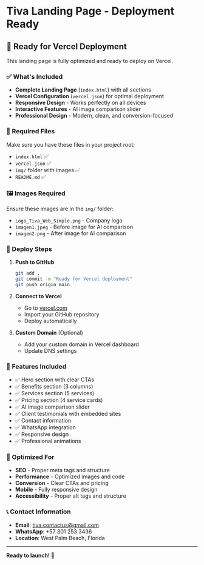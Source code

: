 # Tiva Landing Page - Deployment Ready

## 🚀 Ready for Vercel Deployment

This landing page is fully optimized and ready to deploy on Vercel.

### ✅ What's Included

- **Complete Landing Page** (`index.html`) with all sections
- **Vercel Configuration** (`vercel.json`) for optimal deployment
- **Responsive Design** - Works perfectly on all devices
- **Interactive Features** - AI image comparison slider
- **Professional Design** - Modern, clean, and conversion-focused

### 📁 Required Files

Make sure you have these files in your project root:
- `index.html` ✅
- `vercel.json` ✅
- `img/` folder with images ✅
- `README.md` ✅

### 🖼️ Images Required

Ensure these images are in the `img/` folder:
- `Logo_Tiva_Web_Simple.png` - Company logo
- `imagen1.jpeg` - Before image for AI comparison
- `imagen2.png` - After image for AI comparison

### 🚀 Deploy Steps

1. **Push to GitHub**
   ```bash
   git add .
   git commit -m "Ready for Vercel deployment"
   git push origin main
   ```

2. **Connect to Vercel**
   - Go to [vercel.com](https://vercel.com)
   - Import your GitHub repository
   - Deploy automatically

3. **Custom Domain** (Optional)
   - Add your custom domain in Vercel dashboard
   - Update DNS settings

### 📱 Features Included

- ✅ Hero section with clear CTAs
- ✅ Benefits section (3 columns)
- ✅ Services section (5 services)
- ✅ Pricing section (4 service cards)
- ✅ AI image comparison slider
- ✅ Client testimonials with embedded sites
- ✅ Contact information
- ✅ WhatsApp integration
- ✅ Responsive design
- ✅ Professional animations

### 🎯 Optimized For

- **SEO** - Proper meta tags and structure
- **Performance** - Optimized images and code
- **Conversion** - Clear CTAs and pricing
- **Mobile** - Fully responsive design
- **Accessibility** - Proper alt tags and structure

### 📞 Contact Information

- **Email**: tiva.contactus@gmail.com
- **WhatsApp**: +57 301 253 3436
- **Location**: West Palm Beach, Florida

---

**Ready to launch! 🚀**
